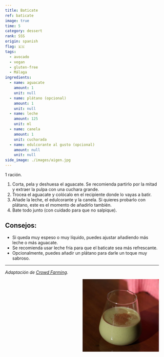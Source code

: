 ```yaml
---
title: Baticate
ref: baticate
image: true
time: 5
category: dessert
rank: SSS
origin: spanish
flag: 🇪🇸
tags:
  - avocado
  - vegan
  - gluten-free
  - Málaga
ingredients:
  - name: aguacate
    amount: 1
    unit: null
  - name: plátano (opcional)
    amount: 1
    unit: null
  - name: leche
    amount: 125
    unit: ml
  - name: canela
    amount: 1
    unit: cucharada
  - name: edulcorante al gusto (opcional)
    amount: null
    unit: null
side_image: ./images/aigen.jpg
---
```


1 ración.

1. Corta, pela y deshuesa el aguacate. Se recomienda partirlo por la mitad y extraer la pulpa con una cuchara grande.
2. Trocea el aguacate y colócalo en el recipiente donde lo vayas a batir.
3. Añade la leche, el edulcorante y la canela. Si quieres probarlo con plátano, este es el momento de añadirlo también.
4. Bate todo junto (con cuidado para que no salpique).

## Consejos:
- Si queda muy espeso o muy líquido, puedes ajustar añadiendo más leche o más aguacate.
- Se recomienda usar leche fría para que el baticate sea más refrescante.
- Opcionalmente, puedes añadir un plátano para darle un toque muy sabroso.

---

_Adaptación de [Crowd Farming](https://www.crowdfarming.com/blog/en/the-baticate-from-malaga/)._

<img src="images/baticate.jpeg" style="width:250px; float:right;"/>
